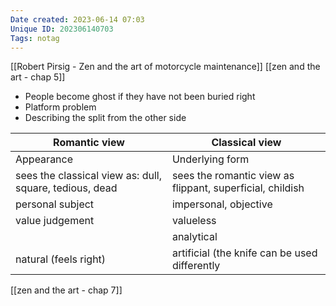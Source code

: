 ```yaml
---
Date created: 2023-06-14 07:03
Unique ID: 202306140703
Tags: notag
---
```

[[Robert Pirsig - Zen and the art of motorcycle maintenance]]
[[zen and the art - chap 5]]

- People become ghost if they have not been buried right
- Platform problem
- Describing the split from the other side

| Romantic view | Classical view |
|---|---|
| Appearance |  Underlying form |
| sees the classical view as: dull, square, tedious, dead | sees the romantic view as flippant, superficial, childish |
| personal subject | impersonal, objective |
| value judgement | valueless |
| | analytical |
| natural (feels right) | artificial (the knife can be used differently |

[[zen and the art - chap 7]]
